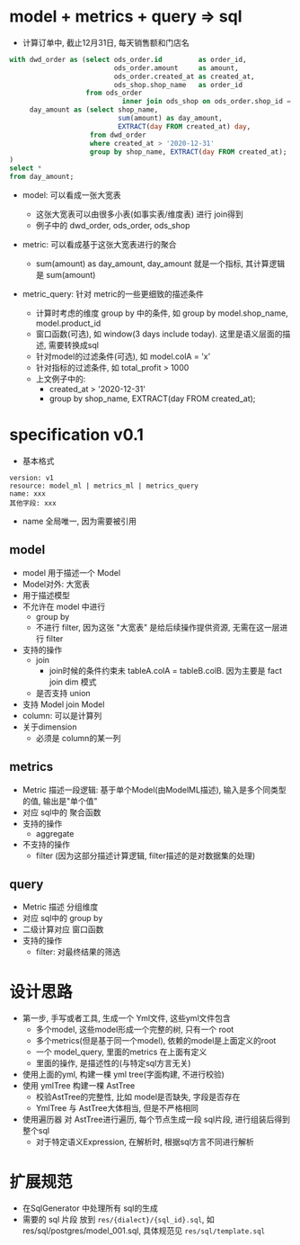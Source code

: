 # model + metrics + query => sql

- 计算订单中, 截止12月31日, 每天销售额和门店名

```sql
with dwd_order as (select ods_order.id         as order_id,
                          ods_order.amount     as amount,
                          ods_order.created_at as created_at,
                          ods_shop.shop_name   as order_id
                   from ods_order
                            inner join ods_shop on ods_order.shop_id = ods_shop.id),
     day_amount as (select shop_name,
                           sum(amount) as day_amount,
                           EXTRACT(day FROM created_at) day,
                    from dwd_order
                    where created_at > '2020-12-31'
                    group by shop_name, EXTRACT(day FROM created_at);
)
select *
from day_amount;
```

- model: 可以看成一张大宽表
    - 这张大宽表可以由很多小表(如事实表/维度表) 进行 join得到
    - 例子中的 dwd_order, ods_order, ods_shop

- metric: 可以看成基于这张大宽表进行的聚合
    - sum(amount) as day_amount, day_amount 就是一个指标, 其计算逻辑是 sum(amount)

- metric_query: 针对 metric的一些更细致的描述条件
    - 计算时考虑的维度 group by 中的条件, 如 group by model.shop_name, model.product_id
    - 窗口函数(可选), 如 window(3 days include today). 这里是语义层面的描述, 需要转换成sql
    - 针对model的过滤条件(可选), 如 model.colA = 'x'
    - 针对指标的过滤条件, 如 total_profit > 1000
    - 上文例子中的:
        - created_at > '2020-12-31'
        - group by shop_name, EXTRACT(day FROM created_at);

# specification v0.1

- 基本格式

```
version: v1
resource: model_ml | metrics_ml | metrics_query
name: xxx
其他字段: xxx
```

- name 全局唯一, 因为需要被引用

## model

- model 用于描述一个 Model
- Model对外: 大宽表
- 用于描述模型
- 不允许在 model 中进行
    - group by
    - 不进行 filter, 因为这张 "大宽表" 是给后续操作提供资源, 无需在这一层进行 filter
- 支持的操作
    - join
        - join时候的条件约束未 tableA.colA = tableB.colB. 因为主要是 fact join dim 模式
    - 是否支持 union
- 支持 Model join Model
- column: 可以是计算列
- 关于dimension
    - 必须是 column的某一列

## metrics

- Metric 描述一段逻辑: 基于单个Model(由ModelML描述), 输入是多个同类型的值, 输出是"单个值"
- 对应 sql中的 聚合函数
- 支持的操作
    - aggregate
- 不支持的操作
    - filter (因为这部分描述计算逻辑, filter描述的是对数据集的处理)

## query

- Metric 描述 分组维度
- 对应 sql中的 group by
- 二级计算对应 窗口函数
- 支持的操作
    - filter: 对最终结果的筛选

# 设计思路

- 第一步, 手写或者工具, 生成一个 Yml文件, 这些yml文件包含
    - 多个model, 这些model形成一个完整的树, 只有一个 root
    - 多个metrics(但是基于同一个model), 依赖的model是上面定义的root
    - 一个 model_query, 里面的metrics 在上面有定义
    - 里面的操作, 是描述性的(与特定sql方言无关)
- 使用上面的yml, 构建一棵 yml tree(字面构建, 不进行校验)
- 使用 ymlTree 构建一棵 AstTree
    - 校验AstTree的完整性, 比如 model是否缺失, 字段是否存在
    - YmlTree 与 AstTree大体相当, 但是不严格相同
- 使用遍历器 对 AstTree进行遍历, 每个节点生成一段 sql片段, 进行组装后得到 整个sql
    - 对于特定语义Expression, 在解析时, 根据sql方言不同进行解析

# 扩展规范

- 在SqlGenerator 中处理所有 sql的生成
- 需要的 sql 片段 放到 `res/{dialect}/{sql_id}.sql`, 如 res/sql/postgres/model_001.sql,
  具体规范见  `res/sql/template.sql`
